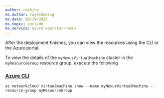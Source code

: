 ```yaml
---
author: rashirg
ms.author: rajeshwarig
ms.date: 09/19/2023
ms.topic: include
ms.service: azure-operator-nexus
---
```


After the deployment finishes, you can view the resources using the CLI or the Azure portal.

To view the details of the ```myNexusVirtualMachine``` cluster in the ```myResourceGroup``` resource group, execute the following

### [Azure CLI](#tab/azure-cli)

```azurecli-interactive
az networkcloud virtualmachine show --name myNexusVirtualMachine --resource-group myResourceGroup
```
